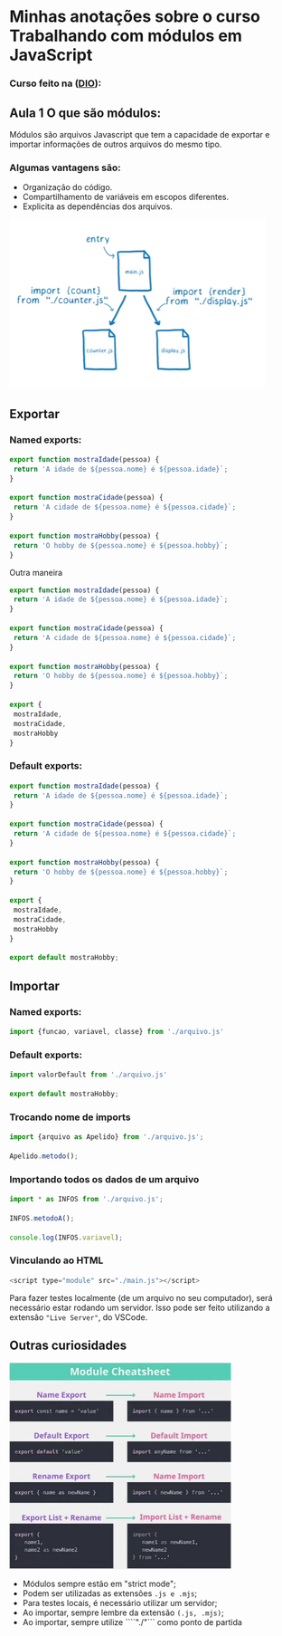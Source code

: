# Minhas anotações sobre o curso Trabalhando com módulos em JavaScript 
### Curso feito na ([DIO](https://digitalinnovation.one/)):

## Aula 1 O que são módulos:

Módulos são arquivos Javascript que tem a capacidade de exportar e importar informações de outros arquivos do mesmo tipo.

### Algumas vantagens são:

- Organização do código.
- Compartilhamento de variáveis em escopos diferentes.
- Explicita as dependências dos arquivos.

![Importar](https://github.com/CarvalhoNathan/modulos/blob/main/importar.png)

## Exportar

### Named exports:
```js
export function mostraIdade(pessoa) {
 return 'A idade de ${pessoa.nome} é ${pessoa.idade}`;
}

export function mostraCidade(pessoa) {
 return 'A cidade de ${pessoa.nome} é ${pessoa.cidade}`;
}

export function mostraHobby(pessoa) {
 return 'O hobby de ${pessoa.nome} é ${pessoa.hobby}`;
}
```
Outra maneira

```js
export function mostraIdade(pessoa) {
 return 'A idade de ${pessoa.nome} é ${pessoa.idade}`;
}

export function mostraCidade(pessoa) {
 return 'A cidade de ${pessoa.nome} é ${pessoa.cidade}`;
}

export function mostraHobby(pessoa) {
 return 'O hobby de ${pessoa.nome} é ${pessoa.hobby}`;
}

export {
 mostraIdade,
 mostraCidade,
 mostraHobby
}
```
### Default exports:
```js
export function mostraIdade(pessoa) {
 return 'A idade de ${pessoa.nome} é ${pessoa.idade}`;
}

export function mostraCidade(pessoa) {
 return 'A cidade de ${pessoa.nome} é ${pessoa.cidade}`;
}

export function mostraHobby(pessoa) {
 return 'O hobby de ${pessoa.nome} é ${pessoa.hobby}`;
}

export {
 mostraIdade,
 mostraCidade,
 mostraHobby
}

export default mostraHobby;
```

## Importar

### Named exports:
```js
import {funcao, variavel, classe} from './arquivo.js'
```

### Default exports:
```js
import valorDefault from './arquivo.js'

export default mostraHobby;
```

### Trocando nome de imports
```js
import {arquivo as Apelido} from './arquivo.js';

Apelido.metodo();
```

### Importando todos os dados de um arquivo
```js
import * as INFOS from './arquivo.js';

INFOS.metodoA();

console.log(INFOS.variavel);
```

### Vinculando ao HTML
```js
<script type="module" src="./main.js"></script>
```

Para fazer testes localmente (de um arquivo no seu computador), será necessário estar rodando um servidor. Isso pode ser feito utilizando a extensão ```"Live Server"```, do VSCode.

## Outras curiosidades

![Curiosidades](https://github.com/CarvalhoNathan/modulos/blob/main/curiosidades.png)

- Módulos sempre estão em "strict mode";
- Podem ser utilizadas as extensões ```.js e .mjs```;
- Para testes locais, é necessário utilizar um servidor;
- Ao importar, sempre lembre da extensão ```(.js, .mjs)```;
- Ao importar, sempre utilize ````"./"``` como ponto de partida
